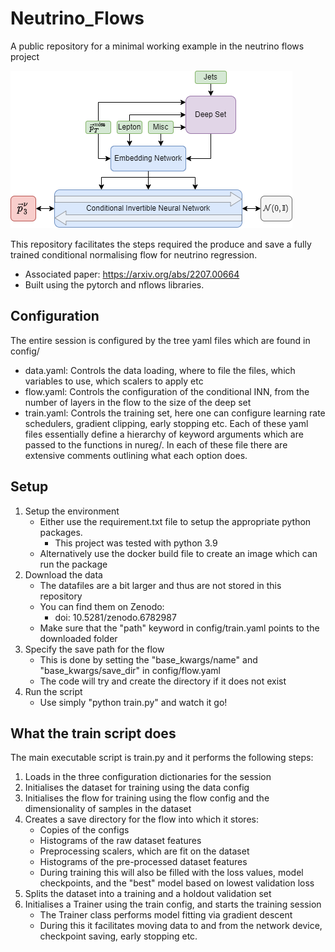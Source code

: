 # Neutrino_Flows
A public repository for a minimal working example in the neutrino flows project

![A diagram showing the full neutrino-flows setup](./Flow.png)

This repository facilitates the steps required the produce and save a fully trained
conditional normalising flow for neutrino regression.
- Associated paper: https://arxiv.org/abs/2207.00664
- Built using the pytorch and nflows libraries.

## Configuration

The entire session is configured by the tree yaml files which are found in config/
- data.yaml: Controls the data loading, where to file the files, which variables to use, which scalers to apply etc
- flow.yaml: Controls the configuration of the conditional INN, from the number of layers in the flow to the size of the deep set
- train.yaml: Controls the training set, here one can configure learning rate schedulers, gradient clipping, early stopping etc.
Each of these yaml files essentially define a hierarchy of keyword arguments which are passed to the functions in nureg/.
In each of these file there are extensive comments outlining what each option does.

## Setup

1) Setup the environment
    - Either use the requirement.txt file to setup the appropriate python packages.
        - This project was tested with python 3.9
    - Alternatively use the docker build file to create an image which can run the package
2) Download the data
    - The datafiles are a bit larger and thus are not stored in this repository
    - You can find them on Zenodo:
        - doi: 10.5281/zenodo.6782987
    - Make sure that the "path" keyword in config/train.yaml points to the downloaded folder
3) Specify the save path for the flow
    - This is done by setting the "base_kwargs/name" and "base_kwargs/save_dir" in config/flow.yaml
    - The code will try and create the directory if it does not exist
4) Run the script
    - Use simply "python train.py" and watch it go!

## What the train script does

The main executable script is train.py and it performs the following steps:
1) Loads in the three configuration dictionaries for the session
2) Initialises the dataset for training using the data config
3) Initialises the flow for training using the flow config and the dimensionality of samples in the dataset
4) Creates a save directory for the flow into which it stores:
    - Copies of the configs
    - Histograms of the raw dataset features
    - Preprocessing scalers, which are fit on the dataset
    - Histograms of the pre-processed dataset features
    - During training this will also be filled with the loss values, model checkpoints, and the "best" model based on lowest validation loss
5) Splits the dataset into a training and a holdout validation set
6) Initialises a Trainer using the train config, and starts the training session
    - The Trainer class performs model fitting via gradient descent
    - During this it facilitates moving data to and from the network device, checkpoint saving, early stopping etc.



